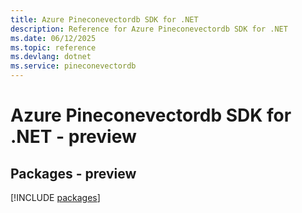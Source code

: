 ```yaml
---
title: Azure Pineconevectordb SDK for .NET
description: Reference for Azure Pineconevectordb SDK for .NET
ms.date: 06/12/2025
ms.topic: reference
ms.devlang: dotnet
ms.service: pineconevectordb
---
```

# Azure Pineconevectordb SDK for .NET - preview
## Packages - preview
[!INCLUDE [packages](pineconevectordb-index.md)]